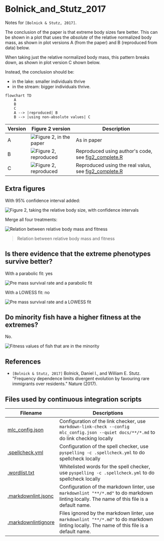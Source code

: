 # Bolnick_and_Stutz_2017

Notes for `[Bolnick & Stutz, 2017]`.

The conclusion of the paper is that extreme body sizes fare better.
This can be shown in a plot that uses the *absolute* of the relative
normalized body mass, as shown in plot versions A (from the paper)
and B (reproduced from data) below.

When taking just the relative
normalized body mass, this pattern breaks down,
as shown in plot version C shown below.

Instead, the conclusion should be:

- in the lake: smaller individuals thrive
- in the stream: bigger individuals thrive.

```mermaid
flowchart TD
    A
    B
    C
    A --> |reproduced| B
    B --> |using non-absolute values| C  
```

<!-- markdownlint-disable MD013 --><!-- Tables cannot be split up over lines, hence will break 80 characters per line -->

Version|Figure 2 version|Description
-------|---------------------------------------------------|---------------------------------------------------
A      |![Figure 2, in the paper](figure_2_in_paper.png)   |As in paper
B      |![Figure 2, reproduced](fig2_reproduced.png)       |Reproduced using author's code, see [fig2_complete.R](fig2_complete.R)
C      |![Figure 2, reproduced](fig2_reproduced_no_abs.png)|Reproduced using the real valus, see [fig2_complete.R](fig2_complete.R)

<!-- markdownlint-enable MD013 -->


## Extra figures

With 95% confidence interval added:

![Figure 2, taking the relative body size, with confidence intervals](fig2_non_absolute_ggplot.png)

Merge all four treatments:

![Relation between relative body mass and fitness](fig2_non_absolute_ggplot_all.png)

> Relation between relative body mass and fitness

## Is there evidence that the extreme phenotypes survive better?

With a parabolic fit: yes

![Pre mass survival rate and a parabolic fit](pre_mass_survival_1.png)

With a LOWESS fit: no

![Pre mass survival rate and a LOWESS fit](pre_mass_survival_2.png)

## Do minority fish have a higher fitness at the extremes?

No.

![Fitness values of fish that are in the minority](minority_fish_fitnesses.png)

## References

- `[Bolnick & Stutz, 2017]` Bolnick, Daniel I., and William E. Stutz.
  "Frequency dependence limits divergent evolution by favouring rare
  immigrants over residents." Nature (2017).

## Files used by continuous integration scripts

<!-- markdownlint-disable MD013 --><!-- Tables cannot be split up over lines, hence will break 80 characters per line -->

Filename                                  |Descriptions
------------------------------------------|--------------------------------------------------------------------------------------------------------------------------------------
[mlc_config.json](mlc_config.json)        |Configuration of the link checker, use `markdown-link-check --config mlc_config.json --quiet docs/**/*.md` to do link checking locally
[.spellcheck.yml](.spellcheck.yml)        |Configuration of the spell checker, use `pyspelling -c .spellcheck.yml` to do spellcheck locally
[.wordlist.txt](.wordlist.txt)            |Whitelisted words for the spell checker, use `pyspelling -c .spellcheck.yml` to do spellcheck locally
[.markdownlint.jsonc](.markdownlint.jsonc)|Configuration of the markdown linter, use `markdownlint "**/*.md"` to do markdown linting locally. The name of this file is a default name.
[.markdownlintignore](.markdownlintignore)|Files ignored by the markdown linter, use `markdownlint "**/*.md"` to do markdown linting locally. The name of this file is a default name.

<!-- markdownlint-enable MD013 -->
